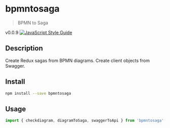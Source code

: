 # bpmntosaga
> BPMN to Saga

v0.0.9 [![JavaScript Style Guide](https://img.shields.io/badge/code_style-standard-brightgreen.svg)](https://standardjs.com)

## Description

Create Redux sagas from BPMN diagrams. Create client objects from Swagger.

## Install

```bash
npm install --save bpmntosaga
```

## Usage

```javascript
import { checkdiagram, diagramToSaga, swaggerToApi } from 'bpmntosaga';

```
